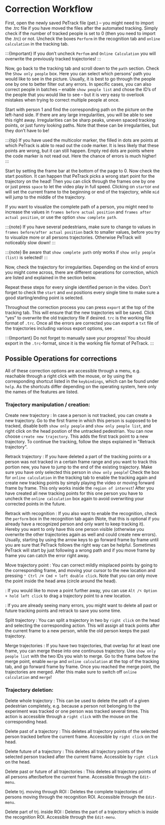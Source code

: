 # Correction Workflow

First, open the newly saved PeTrack file (pet.) – you might need to import the .trc file if you have moved the files after the automated tracking. Simply check if the number of tracked people is set to 0 (then you need to import the .trc) or not.
Uncheck the boxes `Perform` in the recognition tab and `online calculation` in the tracking tab.

 :::{Important}
If you don’t uncheck `Perfom` and `Online Calculation` you will overwrite the previously tracked trajectories!
:::

Now, go back to the tracking tab and scroll down to the `path` section. Check the `Show only people` box. Here you can select which persons’ path you would like to see in the picture. Usually, it is best to go through the people one by one to better filter out any errors. In specific cases, you can also correct people in batches – enable `show people list` and chose the ID’s of the people that you would like to see – but it is very easy to overlook mistakes when trying to correct multiple people at once.

Start with person 1 and find the corresponding path on the picture on the left-hand side. If there are any large irregularities, you will be able to see this right away. Irregularities can be sharp peaks, uneven spaced tracking points, or just funny looking paths. Note that these can be irregularities, but they don’t have to be!

:::{tip}
If you have used the multicolor marker, the filled in dots are points at which PeTrack is able to read out the code marker. It is less likely that these points are wrong, but it can still happen. Empty red dots are points where the code marker is not read out. Here the chance of errors is much higher!
:::

Start by setting the frame bar at the bottom of the page to 0. Now check the start position. It can happen that PeTrack picks a wrong start point for the trajectory on the head! Then you can click through the frames one by one or just press `space` to let the video play in full speed. Clicking on `start`or `end` will set the current frame to the beginning or end of the trajectory, while `mid` will jump to the middle of the trajectory.

If you want to visualize the complete path of a person, you might need to increase the values in `frames before actual position` and `frames after actual position`, or use the option `show complete path`.

:::{note}
If you have several pedestrians, make sure to change to values in `frames before/after actual position` back to smaller values, before you try to visualize more or all persons trajectories. Otherwise PeTrack will noticeably slow down!
:::

:::{note}
Be aware that `show complete path` only works if `show only people (list)` is selected!
:::

Now, check the trajectory for irregularities. Depending on the kind of errors you might come across, there are different operations for correction, which are listed and explained in the section below.  

Repeat these steps for every single identified person in the video. Don’t forget to check the `start` and `end` positions every single time to make sure a good starting/ending point is selected. 

Throughout the correction process you can press `export` at the top of the tracking tab. This will ensure that the new trajectories will be saved. Click “yes” to overwrite the old trajectory file if desired. `trc` is the working file format of `.trc`. Once all the errors are corrected you can export a `txt` file of the trajectories including various export options, see [](/export/trajectory.md).

:::{Important}
Do not forget to manually save your progress! You should export in the `.trc`-format, since it is the working file format of PeTrack.
:::


## Possible Operations for corrections
All of these correction options are accessible through a menu, e.g. reachable through a right click with the mouse, or by using the corresponding shortcut listed in the `keybindings`, which can be found under `help`. As the shortcuts differ depending on the operating system, here only the names of the features are listed. 
<!-- insert image of keybinding? Once it is readable...   -->

### Trajectory manipulation / creation:
Create new trajectory
: In case a person is not tracked, you can create a new trajectory. Go to the first frame in which this person is supposed to be tracked, disable both `show only people` and `show only people list`, and right click on the head postion of the untracked pedestrian. You can now choose `create new trajectory`. This adds the first track point to a new trajectory. To continue the tracking, follow the steps explained in "Retrack trajectory".

Retrack trajectory
: If you have deleted a part of the tracking points or a person was not tracked in a certain frame range and you want to track this portion new, you have to jump to the end of the existing trajectory. Make sure you have only selected this person in `show only people`! Check the box for `online calculation` in the tracking tab to enable the tracking again and create new tracking points by simply playing the video or moving forward frame by frame.  This only works inside the `region of interest`! After you have created all new tracking points for this one person you have to uncheck the `online calculation` box again to avoid overwriting your corrected points in the future.

Retrack with recognition
: If you also want to enable the recognition, check the `perform` box in the recognition tab again (Note, that this is optional if you already have a recognized person and only want to keep tracking it). Hereby you want to only have this one person visible (otherwise you overwrite the other trajectories again as well and could create new errors). Usually, starting by using the arrow keys to go forward frame by frame until you are sure that PeTrack follows the right way can be helpful. Sometimes PeTrack will start by just following a wrong path and if you move frame by frame you can catch the error right away.

Move trajectory point
: You can correct mildly  misplaced points by going to the corresponding 
frame, and moving your cursor to the new location and pressing `⌃ Ctrl /⌘ Cmd + left double click`. Note that you can only move the point inside the head area (circle around the head).
 
: If you would like to move a point further away, you can use `Alt /⌥ Option + hold left click` to drag a trajectory point to a new location.

: If you are already seeing many errors, you might want to delete all past or future tracking 
points and retrack to save you some time.


Split trajectory
: You can split a trajectory in two by `right click` on the head and selecting the corresponding action. This will assign all track points after the current frame to a new person, while the old person keeps the past trajectory. 

Merge trajectories
: If you have two trajectories, that overlap for at least one frame, you can merge these into one continuous trajectory. Use `show only people list` with the two IDs you wish to merge. Go to the frame before the merge point, enable `merge` and `online calculation` at the top of the tracking tab, and go forward frame by frame. Once you reached the merge point, the trajectories are merged. After this make sure to switch off `online calculation` and `merge`!

### Trajectory deletion:
Delete whole trajectory
: This can be used to delete the path of a given pedestrian completely, e.g. because a person not belonging to the experiment was tracked or one person was tracked several times. This action is accessible through a `right click` with the mouse on the corresponding head. 

Delete past of a trajectory
: This deletes all trajectory points of the selected person tracked before the current frame. Accessible by `right click` on the head.

Delete future of a trajectory
: This deletes all trajectory points of the selected person tracked after the current frame. Accessible by `right click` on the head.

Delete past or future of all trajectories
: This deletes all trajectory points of all persons  after/before the current frame. Accessible through the `Edit-menu`. 


Delete trj. moving through ROI
: Deletes the complete trajectories of persons moving through the recognition ROI. Accessible through the `Edit-menu`. 

Delete part of trj. inside ROI
: Deletes the part of a trajectory which is inside the recognition ROI. Accessible through the `Edit-menu`. 

<!-- already in User Interface
### Visualization options:
- jump to frame of track point under curser 

 - select nr./show only
- What visualization options are there and how can they help?
-->
